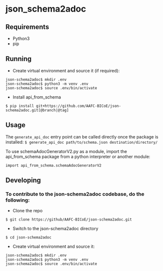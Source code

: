# json_schema2adoc
## Requirements
- Python3
- pip

## Running

- Create virtual environment and source it (if required):
```
json-schema2adoc$ mkdir .env
json-schema2adoc$ python3 -m venv .env
json-schema2adoc$ source .env/bin/activate
```
- Install api_from_schema
```
$ pip install git+https://github.com/AAFC-BICoE/json-schema2adoc.git[@branch|@tag]
```


## Usage
The ```generate_api_doc``` entry point can be called directly once the package is installed:
```$ generate_api_doc path/to/schema.json destination/directory/```

To use schemaAdocGeneratorV2.py as a module, import the api_from_schema package from a python interpreter or another module:
```
import api_from_schema.schemaAdocGeneratorV2
```

## Developing

### To contribute to the json-schema2adoc codebase, do the following:
- Clone the repo
```
$ git clone https://github/AAFC-BICoE/json-schema2adoc.git
```
- Switch to the json-schema2adoc directory
```
$ cd json-schema2adoc
```
- Create virtual environment and source it:
```
json-schema2adoc$ mkdir .env
json-schema2adoc$ python3 -m venv .env
json-schema2adoc$ source .env/bin/activate
```

